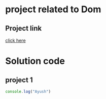 # project related to Dom

## Project link

[click here](https://www.google.com)

# Solution code

## project 1

```JavaScript
console.log("Ayush")

```